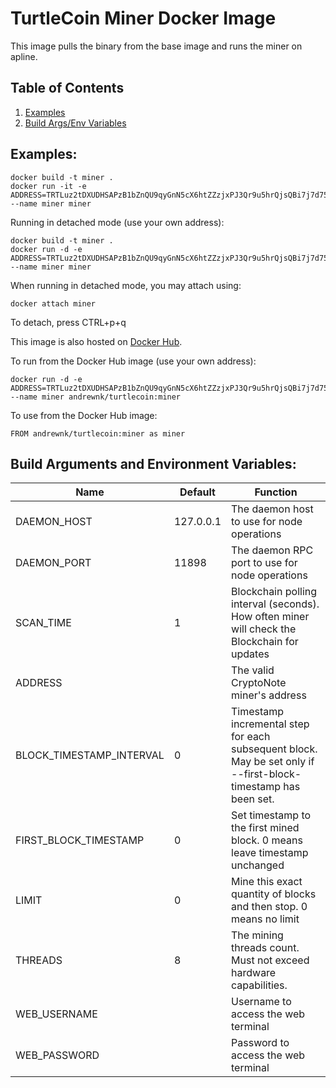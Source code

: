 # TurtleCoin Miner Docker Image

This image pulls the binary from the base image and runs the miner on apline.

## Table of Contents
1. [Examples](#examples)
2. [Build Args/Env Variables](#build-arguments-and-environment-variables)

## Examples:
```
docker build -t miner .
docker run -it -e ADDRESS=TRTLuz2tDXUDHSAPzB1bZnQU9qyGnN5cX6htZZzjxPJ3Qr9u5hrQjsQBi7j7d75SAgDygkR1adQBhZHdQrFeWoaMXqWwytS37xT --name miner miner
```

Running in detached mode (use your own address):
```
docker build -t miner .
docker run -d -e ADDRESS=TRTLuz2tDXUDHSAPzB1bZnQU9qyGnN5cX6htZZzjxPJ3Qr9u5hrQjsQBi7j7d75SAgDygkR1adQBhZHdQrFeWoaMXqWwytS37xT --name miner miner
```

When running in detached mode, you may attach using:
```
docker attach miner
```

To detach, press CTRL+p+q

This image is also hosted on [Docker Hub](https://hub.docker.com/r/andrewnk/turtlecoin).

To run from the Docker Hub image (use your own address):

```
docker run -d -e ADDRESS=TRTLuz2tDXUDHSAPzB1bZnQU9qyGnN5cX6htZZzjxPJ3Qr9u5hrQjsQBi7j7d75SAgDygkR1adQBhZHdQrFeWoaMXqWwytS37xT --name miner andrewnk/turtlecoin:miner
```

To use from the Docker Hub image:

```
FROM andrewnk/turtlecoin:miner as miner
```

## Build Arguments and Environment Variables:

| Name | Default | Function |
| --- | --- | --- |
| DAEMON_HOST | 127.0.0.1 | The daemon host to use for node operations |
| DAEMON_PORT | 11898 | The daemon RPC port to use for node operations |
| SCAN_TIME | 1 | Blockchain polling interval (seconds). How often miner will check the Blockchain for updates |
| ADDRESS | | The valid CryptoNote miner's address |
| BLOCK_TIMESTAMP_INTERVAL | 0 | Timestamp incremental step for each subsequent block. May be set only if --first-block-timestamp has been set. |
| FIRST_BLOCK_TIMESTAMP | 0 | Set timestamp to the first mined block. 0 means leave timestamp unchanged |
| LIMIT | 0 | Mine this exact quantity of blocks and then stop. 0 means no limit |
| THREADS | 8 | The mining threads count. Must not exceed hardware capabilities. |
| WEB_USERNAME |  | Username to access the web terminal |
| WEB_PASSWORD |  | Password to access the web terminal |
